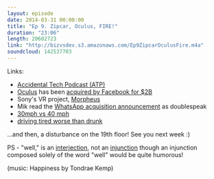 ```yaml
---
layout: episode
date: 2014-03-31 00:00:00
title: "Ep 9. Zipcar, Oculus, FIRE!"
duration: "23:06"
length: 20602723
link: "http://bizvsdev.s3.amazonaws.com/Ep9ZipcarOculusFire.m4a"
soundcloud: 142537703
---
```


Links:

- [Accidental Tech Podcast (ATP)](http://atp.fm)
- [Oculus](http://www.oculusvr.com) has been [acquired by Facebook for $2B](https://www.facebook.com/zuck/posts/10101319050523971)
- Sony's VR project, [Morpheus](http://blog.us.playstation.com/2014/03/18/introducing-project-morpheus/)
- Mik read the [WhatsApp acquisition announcement](https://blog.whatsapp.com/index.php/2014/02/facebook/) as doublespeak
- [30mph vs 40 mph](http://fangstephanie.wordpress.com/2010/11/15/do-you-know-the-differences-between-30-mph-and-40-mph/)
- [driving tired worse than drunk](http://www.discovery.com/tv-shows/mythbusters/about-this-show/tired-vs-drunk-driving.htm)

…and then, a disturbance on the 19th floor! See you next week :)

PS - "well," is an [interjection](http://www.englishclub.com/grammar/interjections.htm), not an [injunction](http://www.law.cornell.edu/wex/injunction) though an injunction composed solely of the word "well" would be quite humorous!

(music: Happiness by Tondrae Kemp)
